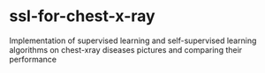# ssl-for-chest-x-ray
Implementation of supervised learning and self-supervised learning algorithms on chest-xray diseases pictures and comparing their performance
